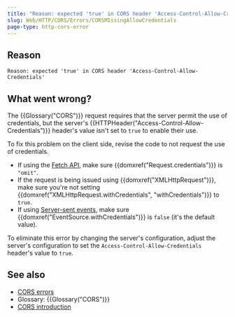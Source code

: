 ```yaml
---
title: "Reason: expected 'true' in CORS header 'Access-Control-Allow-Credentials'"
slug: Web/HTTP/CORS/Errors/CORSMIssingAllowCredentials
page-type: http-cors-error
---
```




## Reason

```plain
Reason: expected 'true' in CORS header 'Access-Control-Allow-Credentials'
```

## What went wrong?

The {{Glossary("CORS")}} request requires that the server permit the use of
credentials, but the server's {{HTTPHeader("Access-Control-Allow-Credentials")}}
header's value isn't set to `true` to enable their use.

To fix this problem on the client side, revise the code to not request the use of
credentials.

- If using the [Fetch API](/Web/API/Fetch_API), make sure
  {{domxref("Request.credentials")}} is `"omit"`.
- If the request is being issued using {{domxref("XMLHttpRequest")}}, make sure you're
  not setting {{domxref("XMLHttpRequest.withCredentials", "withCredentials")}} to
  `true`.
- If using [Server-sent events](/Web/API/Server-sent_events),
  make sure {{domxref("EventSource.withCredentials")}} is `false` (it's the
  default value).

To eliminate this error by changing the server's configuration, adjust the server's
configuration to set the `Access-Control-Allow-Credentials` header's value to
`true`.

## See also

- [CORS errors](/Web/HTTP/CORS/Errors)
- Glossary: {{Glossary("CORS")}}
- [CORS introduction](/Web/HTTP/CORS)
